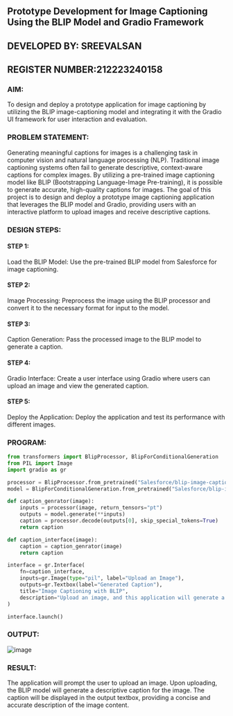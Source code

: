 ## Prototype Development for Image Captioning Using the BLIP Model and Gradio Framework

## DEVELOPED BY: SREEVALSAN 
## REGISTER NUMBER:212223240158

### AIM:
To design and deploy a prototype application for image captioning by utilizing the BLIP image-captioning model and integrating it with the Gradio UI framework for user interaction and evaluation.

### PROBLEM STATEMENT:
Generating meaningful captions for images is a challenging task in computer vision and natural language processing (NLP). Traditional image captioning systems often fail to generate descriptive, context-aware captions for complex images. By utilizing a pre-trained image captioning model like BLIP (Bootstrapping Language-Image Pre-training), it is possible to generate accurate, high-quality captions for images. The goal of this project is to design and deploy a prototype image captioning application that leverages the BLIP model and Gradio, providing users with an interactive platform to upload images and receive descriptive captions.

### DESIGN STEPS:

#### STEP 1:
Load the BLIP Model: Use the pre-trained BLIP model from Salesforce for image captioning.

#### STEP 2:
Image Processing: Preprocess the image using the BLIP processor and convert it to the necessary format for input to the model.

#### STEP 3:
Caption Generation: Pass the processed image to the BLIP model to generate a caption.

#### STEP 4:
Gradio Interface: Create a user interface using Gradio where users can upload an image and view the generated caption.

#### STEP 5:
Deploy the Application: Deploy the application and test its performance with different images.

### PROGRAM:
```py
from transformers import BlipProcessor, BlipForConditionalGeneration
from PIL import Image
import gradio as gr

processor = BlipProcessor.from_pretrained("Salesforce/blip-image-captioning-base")
model = BlipForConditionalGeneration.from_pretrained("Salesforce/blip-image-captioning-base")

def caption_genrator(image):
    inputs = processor(image, return_tensors="pt")
    outputs = model.generate(**inputs)
    caption = processor.decode(outputs[0], skip_special_tokens=True)
    return caption

def caption_interface(image):
    caption = caption_genrator(image)
    return caption

interface = gr.Interface(
    fn=caption_interface,
    inputs=gr.Image(type="pil", label="Upload an Image"),
    outputs=gr.Textbox(label="Generated Caption"),
    title="Image Captioning with BLIP",
    description="Upload an image, and this application will generate a descriptive caption using the BLIP model."
)

interface.launch()

```

### OUTPUT:
![image](https://github.com/user-attachments/assets/2fdc38fc-fc6a-4cc4-b935-429a60b04493)


### RESULT:
The application will prompt the user to upload an image.
Upon uploading, the BLIP model will generate a descriptive caption for the image.
The caption will be displayed in the output textbox, providing a concise and accurate description of the image content.
